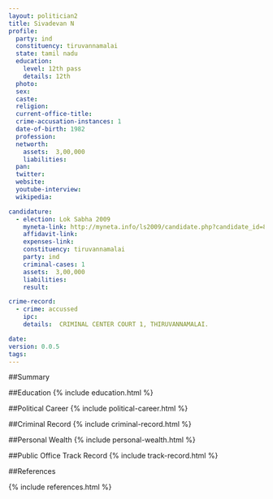 ```yaml
---
layout: politician2
title: Sivadevan N
profile: 
  party: ind
  constituency: tiruvannamalai
  state: tamil nadu
  education: 
    level: 12th pass
    details: 12th
  photo: 
  sex: 
  caste: 
  religion: 
  current-office-title: 
  crime-accusation-instances: 1
  date-of-birth: 1982
  profession: 
  networth: 
    assets:  3,00,000
    liabilities: 
  pan: 
  twitter: 
  website: 
  youtube-interview: 
  wikipedia: 

candidature: 
  - election: Lok Sabha 2009
    myneta-link: http://myneta.info/ls2009/candidate.php?candidate_id=8379
    affidavit-link: 
    expenses-link: 
    constituency: tiruvannamalai 
    party: ind
    criminal-cases: 1
    assets:  3,00,000
    liabilities: 
    result:  

crime-record: 
  - crime: accussed
    ipc: 
    details:  CRIMINAL CENTER COURT 1, THIRUVANNAMALAI.  

date: 
version: 0.0.5
tags: 
---
```

##Summary


##Education
{% include education.html %}


##Political Career
{% include political-career.html %}


##Criminal Record
{% include criminal-record.html %}


##Personal Wealth
{% include personal-wealth.html %}


##Public Office Track Record
{% include track-record.html %}


##References


{% include references.html %}